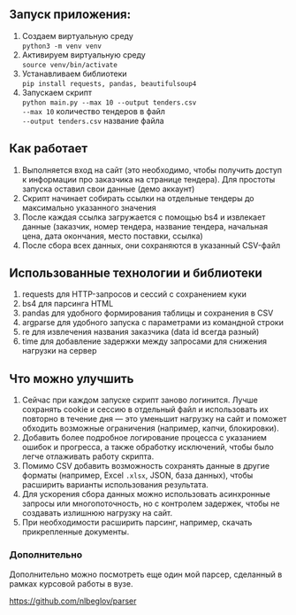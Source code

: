 ## Запуск приложения:
1. Создаем виртуальную среду\
`python3 -m venv venv`
2. Активируем виртуальную среду\
`source venv/bin/activate`
3. Устанавливаем библиотеки\
`pip install requests, pandas, beautifulsoup4`
5. Запускаем скрипт\
`python main.py --max 10 --output tenders.csv`\
`--max 10` количество тендеров в файл\
`--output tenders.csv` название файла

## Как работает
1. Выполняется вход на сайт (это необходимо, чтобы получить доступ к информации про заказчика на странице тендера). Для простоты запуска оставил свои данные (демо аккаунт)
2. Скрипт начинает собирать ссылки на отдельные тендеры до максимально указанного значения
3. После каждая ссылка загружается с помощью bs4 и извлекает данные (заказчик, номер тендера, название тендера, начальная цена, дата окончания, место поставки, ссылка)
4. После сбора всех данных, они сохраняются в указанный CSV-файл

## Использованные технологии и библиотеки

1. requests для HTTP-запросов и сессий с сохранением куки
2. bs4 для парсинга HTML
3. pandas для удобного формирования таблицы и сохранения в CSV
4. argparse для удобного запуска с параметрами из командной строки
5. re для извлечения названия заказчика (data id всегда разный)
6. time для добавление задержки между запросами для снижения нагрузки на сервер


## Что можно улучшить

1. Сейчас при каждом запуске скрипт заново логинится. Лучше сохранять cookie и сессию в отдельный файл и использовать их повторно в течение дня — это уменьшит нагрузку на сайт и поможет обходить возможные ограничения (например, капчи, блокировки).
2. Добавить более подробное логирование процесса с указанием ошибок и прогресса, а также обработку исключений, чтобы было легче отлаживать работу скрипта.
3. Помимо CSV добавить возможность сохранять данные в другие форматы (например, Excel `.xlsx`, JSON, база данных), чтобы расширить варианты использования результата.
4. Для ускорения сбора данных можно использовать асинхронные запросы или многопоточность, но с контролем задержек, чтобы не создавать излишнюю нагрузку на сайт.
5. При необходимости расширить парсинг, например, скачать прикрепленные документы.

### Дополнительно

Дополнительно можно посмотреть еще один мой парсер, сделанный в рамках курсовой работы в вузе.

<https://github.com/nlbeglov/parser>
